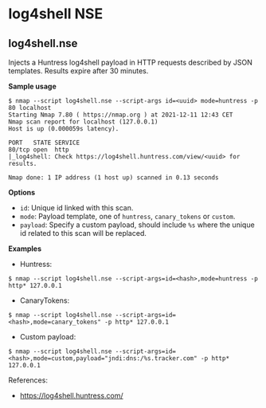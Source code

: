 # log4shell NSE

## log4shell.nse
Injects a Huntress log4shell payload in HTTP requests described by JSON templates.
Results expire after 30 minutes.

**Sample usage**
```
$ nmap --script log4shell.nse --script-args id=<uuid> mode=huntress -p 80 localhost
Starting Nmap 7.80 ( https://nmap.org ) at 2021-12-11 12:43 CET
Nmap scan report for localhost (127.0.0.1)
Host is up (0.000059s latency).

PORT   STATE SERVICE
80/tcp open  http
|_log4shell: Check https://log4shell.huntress.com/view/<uuid> for results.

Nmap done: 1 IP address (1 host up) scanned in 0.13 seconds
```

**Options**
* `id`: Unique id linked with this scan.
* `mode`: Payload template, one of `huntress`, `canary_tokens` or `custom`.
* `payload`: Specify a custom payload, should include `%s` where the unique id related to this scan will be replaced.


**Examples**

* Huntress:
```
$ nmap --script log4shell.nse --script-args=id=<hash>,mode=huntress -p http* 127.0.0.1
```

* CanaryTokens:
```
$ nmap --script log4shell.nse --script-args=id=<hash>,mode=canary_tokens" -p http* 127.0.0.1
```

* Custom payload:
```
$ nmap --script log4shell.nse --script-args=id=<hash>,mode=custom,payload="jndi:dns:/%s.tracker.com" -p http* 127.0.0.1
```

References:
- https://log4shell.huntress.com/
